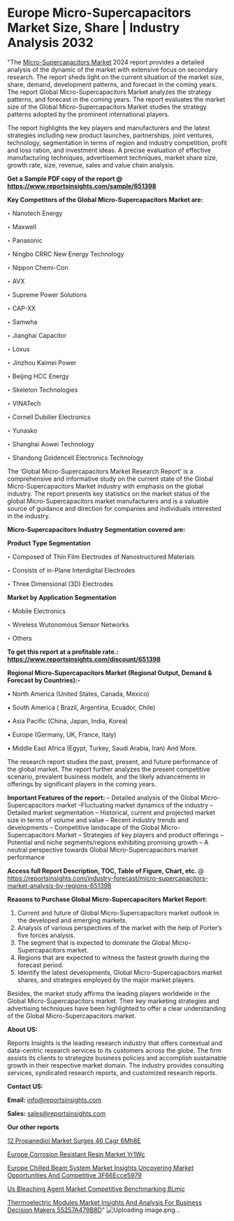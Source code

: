 # Europe Micro-Supercapacitors Market Size, Share | Industry Analysis 2032

 "The <a href=https://www.reportsinsights.com/sample/651398>Micro-Supercapacitors Market</a> 2024 report provides a detailed analysis of the dynamic of the market with extensive focus on secondary research. The report sheds light on the current situation of the market size, share, demand, development patterns, and forecast in the coming years. The report Global Micro-Supercapacitors Market analyzes the strategy patterns, and forecast in the coming years. The report evaluates the market size of the Global Micro-Supercapacitors Market studies the strategy patterns adopted by the prominent international players.

The report highlights the key players and manufacturers and the latest strategies including new product launches, partnerships, joint ventures, technology, segmentation in terms of region and industry competition, profit and loss ration, and investment ideas. A precise evaluation of effective manufacturing techniques, advertisement techniques, market share size, growth rate, size, revenue, sales and value chain analysis.

<strong>Get a Sample PDF copy of the report @ <a href=https://www.reportsinsights.com/sample/651398 style=color:#0000ff;>https://www.reportsinsights.com/sample/651398</a></strong>

<strong>Key Competitors of the Global Micro-Supercapacitors Market are:</strong>

‣ Nanotech Energy

‣ Maxwell

‣ Panasonic

‣ Ningbo CRRC New Energy Technology

‣ Nippon Chemi-Con

‣ AVX

‣ Supreme Power Solutions

‣ CAP-XX

‣ Samwha

‣ Jianghai Capacitor

‣ Loxus

‣ Jinzhou Kaimei Power

‣ Beijing HCC Energy

‣ Skeleton Technologies

‣ VINATech

‣ Cornell Dubilier Electronics

‣ Yunasko

‣ Shanghai Aowei Technology

‣ Shandong Goldencell Electronics Technology

The ‘Global Micro-Supercapacitors Market Research Report’ is a comprehensive and informative study on the current state of the Global Micro-Supercapacitors Market industry with emphasis on the global industry. The report presents key statistics on the market status of the global Micro-Supercapacitors market manufacturers and is a valuable source of guidance and direction for companies and individuals interested in the industry.

<strong>Micro-Supercapacitors Industry Segmentation covered are:</strong>

<strong>Product Type Segmentation</strong>

‣ Composed of Thin Film Electrodes of Nanostructured Materials

‣ Consists of in-Plane Interdigital Electrodes

‣ Three Dimensional (3D) Electrodes

<strong>Market by Application Segmentation</strong>

‣ Mobile Electronics

‣ Wireless Wutonomous Sensor Networks

‣ Others

<strong>To get this report at a profitable rate.: <a href=https://www.reportsinsights.com/discount/651398 style=color:#0000ff;>https://www.reportsinsights.com/discount/651398</a></strong>

<strong>Regional Micro-Supercapacitors Market (Regional Output, Demand &amp; Forecast by Countries):-</strong>

• North America (United States, Canada, Mexico)

• South America ( Brazil, Argentina, Ecuador, Chile)

• Asia Pacific (China, Japan, India, Korea)

• Europe (Germany, UK, France, Italy)

• Middle East Africa (Egypt, Turkey, Saudi Arabia, Iran) And More.

The research report studies the past, present, and future performance of the global market. The report further analyzes the present competitive scenario, prevalent business models, and the likely advancements in offerings by significant players in the coming years.

<strong>Important Features of the report:</strong>
– Detailed analysis of the Global Micro-Supercapacitors market
–Fluctuating market dynamics of the industry
–Detailed market segmentation
– Historical, current and projected market size in terms of volume and value
– Recent industry trends and developments
– Competitive landscape of the Global Micro-Supercapacitors Market
– Strategies of key players and product offerings
– Potential and niche segments/regions exhibiting promising growth
– A neutral perspective towards Global Micro-Supercapacitors market performance

<strong>Access full Report Description, TOC, Table of Figure, Chart, etc. </strong>@   <a href=https://reportsinsights.com/industry-forecast/micro-supercapacitors-market-analysis-by-regions-651398 style=color:#0000ff;>https://reportsinsights.com/industry-forecast/micro-supercapacitors-market-analysis-by-regions-651398</a>

<strong>Reasons to Purchase Global Micro-Supercapacitors Market Report:</strong>
1. Current and future of Global Micro-Supercapacitors market outlook in the developed and emerging markets.
2. Analysis of various perspectives of the market with the help of Porter’s five forces analysis.
3. The segment that is expected to dominate the Global Micro-Supercapacitors market.
4. Regions that are expected to witness the fastest growth during the forecast period.
5. Identify the latest developments, Global Micro-Supercapacitors market shares, and strategies employed by the major market players.

Besides, the market study affirms the leading players worldwide in the Global Micro-Supercapacitors market. Their key marketing strategies and advertising techniques have been highlighted to offer a clear understanding of the Global Micro-Supercapacitors market.

<strong><strong>About US</strong>:</strong>

Reports Insights is the leading research industry that offers contextual and data-centric research services to its customers across the globe. The firm assists its clients to strategize business policies and accomplish sustainable growth in their respective market domain. The industry provides consulting services, syndicated research reports, and customized research reports.

<strong>Contact US:</strong>

<p class=><b>Email:</b> <a href=mailto:info@reportsinsights.com>info@reportsinsights.com</a></p>
<p class=><b>Sales:</b> <a href=mailto:sales@reportsinsights.com>sales@reportsinsights.com</a></p>

<strong>Our other reports</strong>

<a href=https://www.linkedin.com/pulse/12-propanediol-market-surges-46-cagr-6mh8e/>12 Propanediol Market Surges 46 Cagr 6Mh8E</a>

<a href=https://www.linkedin.com/pulse/europe-corrosion-resistant-resin-market-yr1wc/>Europe Corrosion Resistant Resin Market Yr1Wc</a>

<a href=https://medium.com/@patelamau/europe-chilled-beam-system-market-insights-uncovering-market-opportunities-and-competitive-3f66ecce5979>Europe Chilled Beam System Market Insights Uncovering Market Opportunities And Competitive 3F66Ecce5979</a>

<a href=https://www.linkedin.com/pulse/us-bleaching-agent-market-competitive-benchmarking-8lmjc/>Us Bleaching Agent Market Competitive Benchmarking 8Lmjc</a>

<a href=https://medium.com/@ruchikakadam73/thermoelectric-modules-market-insights-and-analysis-for-business-decision-makers-55257a479b8d>Thermoelectric Modules Market Insights And Analysis For Business Decision Makers 55257A479B8D</a>"
![Uploading image.png…]()
